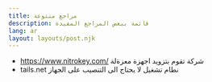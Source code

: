 ```yaml
---
title: مراجع منتوعة
description: قائمة ببعض المراجع المفيدة
lang: ar
layout: layouts/post.njk
---
```


- https://www.nitrokey.com/ شركة تقوم بتزويد اجهزة معزةلة 
- tails.net نطام تشغيل لا يحتاج الى التنصيب على الجهاز
